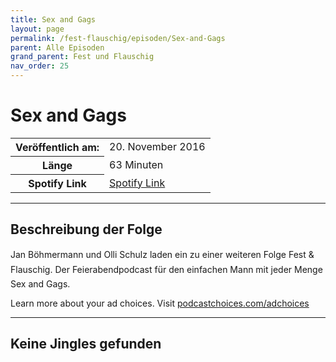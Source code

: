 ```yaml
---
title: Sex and Gags
layout: page
permalink: /fest-flauschig/episoden/Sex-and-Gags
parent: Alle Episoden
grand_parent: Fest und Flauschig
nav_order: 25
---
```


# Sex and Gags
<table class="resp-table dcf-table dcf-table-responsive dcf-table-bordered dcf-table-striped dcf-w-100%">
                    <tbody>
                        <tr>
                            <th scope="row">Veröffentlich am:</th>
                            <td data-label="Veröffentlich am:">20. November 2016</td>
                        </tr>
                        <tr>
                            <th scope="row">Länge </th>
                            <td data-label="Länge ">63 Minuten</td>
                        </tr><tr>
                                <th scope="row">Spotify Link</th>
                                <td data-label="Spotify Link"><a href="https://open.spotify.com/episode/3OKjBD6sKGJL3GkJSNNYKp">Spotify Link</a></td>
                            </tr></tbody>
                </table>

***

## Beschreibung der Folge

<div>
Jan Böhmermann und Olli Schulz laden ein zu einer weiteren Folge Fest &amp; Flauschig. Der Feierabendpodcast für den einfachen Mann mit jeder Menge Sex and Gags. <br> <p> </p><p>Learn more about your ad choices. Visit <a href="https://podcastchoices.com/adchoices">podcastchoices.com/adchoices</a></p>  
</div>

***

## Keine Jingles gefunden